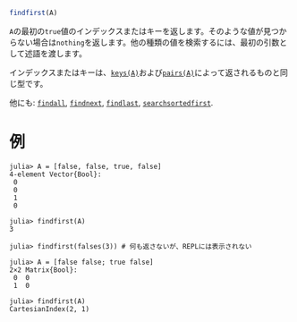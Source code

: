 ```julia
findfirst(A)
```

`A`の最初の`true`値のインデックスまたはキーを返します。そのような値が見つからない場合は`nothing`を返します。他の種類の値を検索するには、最初の引数として述語を渡します。

インデックスまたはキーは、[`keys(A)`](@ref)および[`pairs(A)`](@ref)によって返されるものと同じ型です。

他にも: [`findall`](@ref), [`findnext`](@ref), [`findlast`](@ref), [`searchsortedfirst`](@ref).

# 例

```jldoctest
julia> A = [false, false, true, false]
4-element Vector{Bool}:
 0
 0
 1
 0

julia> findfirst(A)
3

julia> findfirst(falses(3)) # 何も返さないが、REPLには表示されない

julia> A = [false false; true false]
2×2 Matrix{Bool}:
 0  0
 1  0

julia> findfirst(A)
CartesianIndex(2, 1)
```
